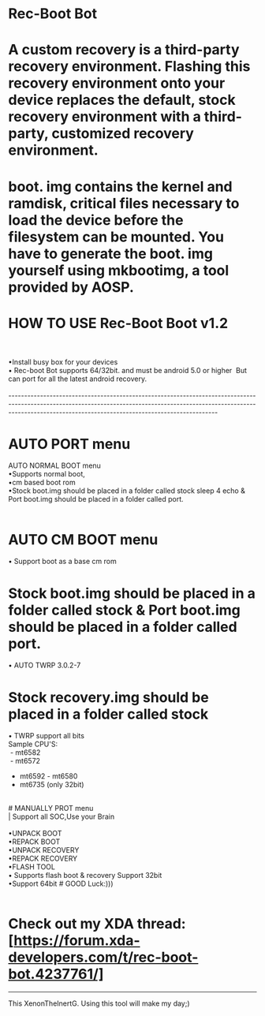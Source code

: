 # Rec-Boot Bot

# A custom recovery is a third-party recovery environment. Flashing this recovery environment onto your device replaces the default, stock recovery environment with a third-party, customized recovery environment.
# boot. img contains the kernel and ramdisk, critical files necessary to load the device before the filesystem can be mounted. You have to generate the boot. img yourself using mkbootimg, a tool provided by AOSP.

# HOW TO USE Rec-Boot Boot v1.2<br>
<br>
<br>
•Install busy box for your devices <br>
• Rec-boot Bot supports 64/32bit. and must be android 5.0 or higher  But can port for all the latest android recovery.<br>
<br>
------------------------------------------------------------------------------------------------------------------------------------------------------------------------------------------------------------------------------




# AUTO PORT menu<br>
AUTO NORMAL BOOT menu<br>
•Supports normal boot, <br>
•cm based boot rom<br>
•Stock boot.img should be placed in a folder called stock sleep 4 echo &amp; Port boot.img should be placed in a folder called port.<br>
<br>
# AUTO CM BOOT menu<br>
• Support boot as a base cm rom<br>
# Stock boot.img should be placed in a folder called stock &amp; Port boot.img should be placed in a folder called port.<br>
• AUTO TWRP 3.0.2-7 <br>
# Stock recovery.img should be placed in a folder called stock<br>
• TWRP support all bits <br>
Sample CPU&apos;S:<br>
 - mt6582<br>
 - mt6572<br>
- mt6592 - mt6580<br>
- mt6735 (only 32bit)<br>
<br>
# MANUALLY PROT menu<br>
| Support all SOC,Use your Brain<br>
<br>
•UNPACK BOOT <br>
•REPACK BOOT<br>
•UNPACK RECOVERY <br>
•REPACK RECOVERY <br>
•FLASH TOOL <br>
• Supports flash boot &amp; recovery Support 32bit<br>
•Support 64bit
# GOOD Luck:)))<br>
<br>



# Check out my XDA thread:[https://forum.xda-developers.com/t/rec-boot-bot.4237761/]
________________________________________________________________________________________________________________________________________________



This XenonTheInertG. Using this tool will make my day;)
